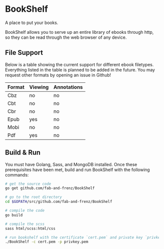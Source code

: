 # BookShelf

A place to put your books.

BookShelf allows you to serve up an entire library of ebooks through http, so they can be read through the web browser of any device.

## File Support

Below is a table showing the current support for different ebook filetypes.
Everything listed in the table is planned to be added in the future.
You may request other formats by opening an issue in Github!

Format | Viewing | Annotations
-------|---------|------------
Cbz    | no      | no
Cbt    | no      | no
Cbr    | no      | no
Epub   | yes     | no
Mobi   | no      | no
Pdf    | yes     | no

## Build & Run

You must have Golang, Sass, and MongoDB installed.
Once these prerequisites have been met, build and run BookShelf with the following commands:

```sh
# get the source code
go get github.com/fab-and-frenz/BookShelf

# go to the root directory
cd $GOPATH/src/github.com/fab-and-frenz/BookShelf

# compile the code
go build

# compile the scss
sass html/scss:html/css

# run bookshelf with the certificate `cert.pem` and private key `privkey.pem`
./BookShelf -c cert.pem -p privkey.pem
```
